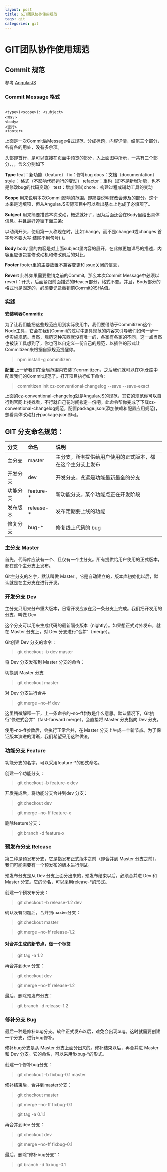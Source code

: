 ```yaml
---
layout: post
title: GIT团队协作使用规范
tags: git
categories: git
---
```



# GIT团队协作使用规范

## Commit 规范
参考 [AngularJS](https://github.com/angular/angular/pulls)


### Commit Message 格式
```

<type>(<scope>): <subject>
<空行>
<body>
<空行>
<footer>
```

上面是一次Commit后Message格式规范，分成标题，内容详情，结尾三个部分，各有各的用处，没有多余项。

头部即首行，是可以直接在页面中预览的部分，入上面图中所示，一共有三个部分<type>，<scope>，<subject>，含义分别如下

**Type**
feat：新功能（feature）
fix：修补bug
docs：文档（documentation）
style： 格式（不影响代码运行的变动）
refactor：重构（即不是新增功能，也不是修改bug的代码变动）
test：增加测试
chore：构建过程或辅助工具的变动

**Scope**
用来说明本次Commit影响的范围，即简要说明修改会涉及的部分。这个本来是选填项，但从AngularJS实际项目中可以看出基本上也成了必填项了。

**Subject**
用来简要描述本次改动，概述就好了，因为后面还会在Body里给出具体信息。并且最好遵循下面三条:

以动词开头，使用第一人称现在时，比如change，而不是changed或changes
首字母不要大写
结尾不用句号(.)。

**Body**
body 里的内容是对上面subject里内容的展开，在此做更加详尽的描述，内容里应该包含修改动机和修改前后的对比。

**Footer**
footer里的主要放置不兼容变更和Issue关闭的信息，

**Revert**
此外如果需要撤销之前的Commit，那么本次Commit Message中必须以revert：开头，后面紧跟前面描述的Header部分，格式不变。并且，Body部分的格式也是固定的，必须要记录撤销前Commit的SHA值。

### 实践

**安装利器Commitiz**

为了让我们能把这些规范应用到实际使用中，我们要借助于Commitizen这个Node工具，它会在我们Commit的过程中更具规范的内容来引导我们如何一步一步实施规范。当然，规范这种东西就没有唯一的，各家有各家的不同，这一点当然也被该工具想到了，你也可以自定义一份自己的规范，以插件的形式让Commitizen来根据自家规范提醒你。

>npm install -g commitizen

**配置**
上一步我们在全局范围内安装了commitizen，之后我们就可以在Git仓库中配置我们的Commit规范了。打开项目执行如下命令:

>commitizen init cz-conventional-changelog --save --save-exact

上面的cz-conventional-changelog就是AngularJS的规范，其它的规范你可以自行到官网上找找看，不行就自己花时间拟定一份吧。此命令帮你完成了下载cz-conventional-changelog规范，配置package.json(添加依赖和配置应用规范)，想看具体改动打开package.json即可。


## GIT 分支命名规范：　

|分支|命名|说明|
|:-----  |:-------|:----- |
|主分支 | master | 主分支，所有提供给用户使用的正式版本，都在这个主分支上发布|
|开发分支 | dev | 开发分支，永远是功能最新最全的分支|
|功能分支 | feature-* | 新功能分支，某个功能点正在开发阶段|
|发布版本 | release-* | 发布定期要上线的功能|
|修复分支  | bug-* | 修复线上代码的 bug|


### 主分支  Master
首先，代码库应该有一个、且仅有一个主分支。所有提供给用户使用的正式版本，都在这个主分支上发布。

Git主分支的名字，默认叫做 Master 。它是自动建立的，版本库初始化以后，默认就是在主分支在进行开发。

### 开发分支 Dev

主分支只用来分布重大版本，日常开发应该在另一条分支上完成。我们把开发用的分支，叫做  Dev

这个分支可以用来生成代码的最新隔夜版本（nightly）。如果想正式对外发布，就在 Master 分支上，对 Dev 分支进行”合并”（merge）。

Git创建 Dev 分支的命令：

>git checkout -b dev  master

将 Dev 分支发布到 Master 分支的命令：

切换到 Master 分支

>git checkout master

对 Dev 分支进行合并

>git merge –no–ff dev

这里稍微解释一下，上一条命令的–no–ff参数是什么意思。默认情况下，Git执行”快进式合并”（fast-farward merge），会直接将 Master 分支指向 Dev 分支。

使用–no–ff参数后，会执行正常合并，在 Master 分支上生成一个新节点。为了保证版本演进的清晰，我们希望采用这种做法。


### 功能分支 Feature

功能分支的名字，可以采用feature-*的形式命名。

创建一个功能分支：

>git checkout -b feature-x dev

开发完成后，将功能分支合并到dev 分支：

>git checkout dev

>git merge –no-ff feature-x

删除feature分支：

>git branch -d feature-x

### 预发布分支 Release

第二种是预发布分支，它是指发布正式版本之前（即合并到 Master 分支之前），我们可能需要有一个预发布的版本进行测试。

预发布分支是从 Dev 分支上面分出来的，预发布结束以后，必须合并进 Dev 和 Master 分支。它的命名，可以采用release-*的形式。

创建一个预发布分支：

>git checkout -b release-1.2 dev

确认没有问题后，合并到master分支：

>git checkout master

>git merge –no-ff release-1.2

#### 对合并生成的新节点，做一个标签

>git tag -a 1.2

再合并到dev 分支：

>git checkout dev

>git merge –no-ff release-1.2

最后，删除预发布分支：

>git branch -d release-1.2


### 修补分支 Bug

最后一种是修补bug分支。软件正式发布以后，难免会出现bug。这时就需要创建一个分支，进行bug修补。

修补bug分支是从 Master 分支上面分出来的。修补结束以后，再合并进 Master 和 Dev 分支。它的命名，可以采用fixbug-*的形式。

创建一个修补bug分支：

>git checkout -b fixbug-0.1 master

修补结束后，合并到master分支：

>git checkout master

>git merge –no-ff fixbug-0.1

>git tag -a 0.1.1

再合并到dev 分支：

>git checkout dev

>git merge –no-ff fixbug-0.1

最后，删除”修补bug分支”：

>git branch -d fixbug-0.1



